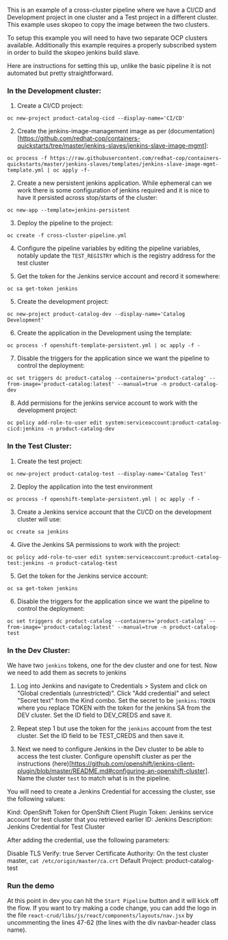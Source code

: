 This is an example of a cross-cluster pipeline where we have a CI/CD and Development project in one cluster and a Test project in a different cluster. This example uses skopeo to copy the image between the two clusters.

To setup this example you will need to have two separate OCP clusters available. Additionally this example requires a properly subscribed system in order to build the skopeo jenkins build slave.

Here are instructions for setting this up, unlike the basic pipeline it is not automated but pretty straightforward.

### In the Development cluster:

1. Create a CI/CD project:

```oc new-project product-catalog-cicd --display-name='CI/CD'```

2. Create the jenkins-image-management image as per (documentation)[https://github.com/redhat-cop/containers-quickstarts/tree/master/jenkins-slaves/jenkins-slave-image-mgmt]:

```oc process -f https://raw.githubusercontent.com/redhat-cop/containers-quickstarts/master/jenkins-slaves/templates/jenkins-slave-image-mgmt-template.yml | oc apply -f-```

2. Create a new persistent jenkins application. While ephemeral can we work there is some configuration of jenkins required and it is nice to have it persisted across stop/starts of the cluster:

```oc new-app --template=jenkins-persistent```

3. Deploy the pipeline to the project:

```oc create -f cross-cluster-pipeline.yml```

4. Configure the pipeline variables by editing the pipeline variables, notably update the ```TEST_REGISTRY``` which is the registry address for the test cluster

4. Get the token for the Jenkins service account and record it somewhere:

```oc sa get-token jenkins```

5. Create the development project:

```oc new-project product-catalog-dev --display-name='Catalog Development'```

6. Create the application in the Development using the template:

```oc process -f openshift-template-persistent.yml | oc apply -f -```

7. Disable the triggers for the application since we want the pipeline to control the deployment:

```oc set triggers dc product-catalog --containers='product-catalog' --from-image='product-catalog:latest' --manual=true -n product-catalog-dev```

8. Add permisions for the jenkins service account to work with the development project:

```oc policy add-role-to-user edit system:serviceaccount:product-catalog-cicd:jenkins -n product-catalog-dev```

### In the Test Cluster:

1. Create the test project:

```oc new-project product-catalog-test --display-name='Catalog Test'```

2. Deploy the application into the test environment

```oc process -f openshift-template-persistent.yml | oc apply -f -```

3. Create a Jenkins service account that the CI/CD on the development cluster will use:

```oc create sa jenkins```

4. Give the Jenkins SA permissions to work with the project:

```oc policy add-role-to-user edit system:serviceaccount:product-catalog-test:jenkins -n product-catalog-test```

5. Get the token for the Jenkins service account:

```oc sa get-token jenkins```

6. Disable the triggers for the application since we want the pipeline to control the deployment:

```oc set triggers dc product-catalog --containers='product-catalog' --from-image='product-catalog:latest' --manual=true -n product-catalog-test```

### In the Dev Cluster:

We have two ```jenkins``` tokens, one for the dev cluster and one for test. Now we need to add them as secrets to jenkins

1. Log into Jenkins and navigate to Credentials > System and click on "Global credentials (unrestricted)". Click "Add credential" and select "Secret text" from the Kind combo. Set the secret to be ```jenkins:TOKEN``` where you replace TOKEN with the token for the jenkins SA from the DEV cluster. Set the ID field to DEV_CREDS and save it.

2. Repeat step 1 but use the token for the ```jenkins``` account from the test cluster. Set the ID field to be TEST_CREDS and then save it.

3. Next we need to configure Jenkins in the Dev cluster to be able to access the test cluster. Configure  openshift cluster as per the instructions (here)[https://github.com/openshift/jenkins-client-plugin/blob/master/README.md#configuring-an-openshift-cluster]. Name the cluster ```test``` to match what is in the pipeline. 

You will need to create a Jenkins Credential for accessing the cluster, sse the following values:

Kind: OpenShift Token for OpenShift Client Plugin
Token: Jenkins service account for test cluster that you retrieved earlier
ID: Jenkins
Description: Jenkins Credential for Test Cluster

After adding the credential, use the following parameters:

Disable TLS Verify: true
Server Certificate Authority: On the test cluster master, ```cat /etc/origin/master/ca.crt```
Default Project: product-catalog-test

### Run the demo

At this point in dev you can hit the ```Start Pipeline``` button and it will kick off the flow. If you want to try making a code change, you can add the logo in the file ```react-crud/libs/js/react/components/layouts/nav.jsx``` by uncommenting the lines 47-62 (the lines with the div navbar-header class name).

